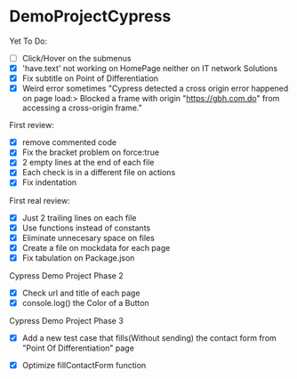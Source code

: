 # DemoProjectCypress

Yet To Do:
- [ ] Click/Hover on the submenus
- [x] 'have.text' not working on HomePage neither on IT network Solutions
- [x] Fix subtitle on Point of Differentiation
- [x] Weird error sometimes "Cypress detected a cross origin error happened on page load:> Blocked a frame with origin "https://gbh.com.do" from accessing a cross-origin frame."

First review:
- [x] remove commented code
- [x] Fix the bracket problem on force:true
- [x] 2 empty lines at the end of each file
- [x] Each check is in a different file on actions
- [x] Fix indentation

First real review:
- [x] Just 2 trailing lines on each file
- [x] Use functions instead of constants
- [x] Eliminate unnecesary space on files
- [x] Create a file on mockdata for each page
- [x] Fix tabulation on Package.json 

Cypress Demo Project Phase 2
- [x] Check url and title of each page
- [x] console.log() the Color of a Button

Cypress Demo Project Phase 3
- [x] Add a new test case that fills(Without sending) the contact form from "Point Of Differentiation" page
- [x] Optimize fillContactForm function
 